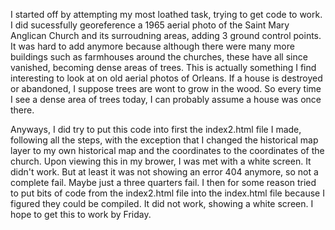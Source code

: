 I started off by attempting my most loathed task, trying to get code to work. I did sucessfully georeference a 1965 aerial photo of the Saint Mary Anglican Church and its surroudning areas, adding 3 ground control points. It was hard to add anymore because although there were many more buildings such as farmhouses around the churches, these have all since vanished, becoming dense areas of trees. This is actually something I find interesting to look at on old aerial photos of Orleans. If a house is destroyed or abandoned, I suppose trees are wont to grow in the wood. So every time I see a dense area of trees today, I can probably assume a house was once there.

Anyways, I did try to put this code into first the index2.html file I made, following all the steps, with the exception that I changed the historical map layer to my own historical map and the coordinates to the coordinates of the church. Upon viewing this in my brower, I was met with a white screen. It didn't work. But at least it was not showing an error 404 anymore, so not a complete fail. Maybe just a three quarters fail.
I then for some reason tried to put bits of code from the index2.html file into the index.html file because I figured they could be compiled. It did not work, showing a white screen. I hope to get this to work by Friday.


